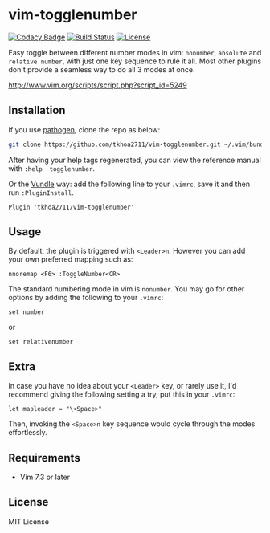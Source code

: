 vim-togglenumber
================

[![Codacy Badge](https://api.codacy.com/project/badge/Grade/266fc730ce364cfda36a5c751f06c61f)](https://app.codacy.com/app/tkhoa2711/vim-togglenumber?utm_source=github.com&utm_medium=referral&utm_content=tkhoa2711/vim-togglenumber&utm_campaign=Badge_Grade_Dashboard)
[![Build Status](https://travis-ci.org/tkhoa2711/vim-togglenumber.svg?branch=master)](https://travis-ci.org/tkhoa2711/vim-togglenumber)
[![License](https://img.shields.io/badge/license-MIT-blue.svg)](https://opensource.org/licenses/MIT)

Easy toggle between different number modes in vim: `nonumber`, `absolute` and `relative number`, 
with just one key sequence to rule it all. Most other plugins don't provide a seamless way 
to do all 3 modes at once.

<http://www.vim.org/scripts/script.php?script_id=5249>

Installation
------------

If you use [pathogen](https://github.com/tpope/vim-pathogen), clone the repo as below:

```sh
git clone https://github.com/tkhoa2711/vim-togglenumber.git ~/.vim/bundle/vim-togglenumber
```

After having your help tags regenerated, you can view the reference manual with `:help 
togglenumber`.

Or the [Vundle](https://github.com/VundleVim/Vundle.vim) way: add the following line to your `.vimrc`,
save it and then run `:PluginInstall`.

```viml
Plugin 'tkhoa2711/vim-togglenumber'
```

Usage
-----

By default, the plugin is triggered with `<Leader>n`. However you can add your own 
preferred mapping such as:

```viml
nnoremap <F6> :ToggleNumber<CR>
```

The standard numbering mode in vim is `nonumber`. You may go for other options by 
adding the following to your `.vimrc`:

```viml
set number
```

or

```viml
set relativenumber
```

Extra
-----

In case you have no idea about your `<Leader>` key, or rarely use it, I'd recommend giving the 
following setting a try, put this in your `.vimrc`:

```viml
let mapleader = "\<Space>"
```

Then, invoking the `<Space>n` key sequence would cycle through the modes effortlessly.

Requirements
------------

- Vim 7.3 or later

License
-------

MIT License
